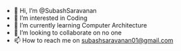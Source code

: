 - 👋 Hi, I’m @SubashSaravanan
- 👀 I’m interested in Coding
- 🌱 I’m currently learning Computer Architecture
- 💞️ I’m looking to collaborate on no one
- 📫 How to reach me on subashsaravanan01@gmail.com

<!---
SubashSaravanan/SubashSaravanan is a ✨ special ✨ repository because its `README.md` (this file) appears on your GitHub profile.
You can click the Preview link to take a look at your changes.
--->
